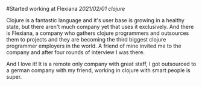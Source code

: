 #Started working at Flexiana
_2021/02/01 clojure_

Clojure is a fantastic language and it's user base is growing in a healthy state, but there aren't much company yet that uses it exclusively. And there is Flexiana, a company who gathers clojure programmers and outsources them to projects and they are becoming the third biggest clojure programmer employers in the world. A friend of mine invited me to the company and after four rounds of interview I was there.

And I love it! It is a remote only company with great staff, I got outsourced to a german company with my friend, working in clojure with smart people is super.